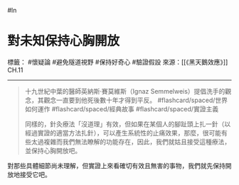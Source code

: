 #ln 
# 對未知保持心胸開放
標籤： #懷疑論 #避免隧道視野 #保持好奇心 #驗證假設 
來源：[[《黑天鵝效應》]] CH.11

---

> 十九世紀中葉的醫師英納斯·賽莫維斯（Ignaz Semmelweis）提倡洗手的觀念，其觀念一直要到他死後數十年才得到平反。 #flashcard/spaced/世界如何運作 #flashcard/spaced/經典故事 #flashcard/spaced/實證主義
> 
> 同樣的，針灸療法「沒道理」有效，但如果在某個人的腳趾頭上扎一針（以經過實證的適當方法扎針），可以產生系統性的止痛效果，那麼，很可能有些太過複雜而我們無法瞭解的功能存在，因此，我們就姑且接受這種療法，並保持心胸開放吧。

對那些具體細節尚未理解，但實證上來看確切有效且無害的事物，我們就先保持開放地接受它吧。